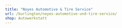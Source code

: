 ```yaml
---
title: "Noyes Automotive & Tire Service"
url: /burlington/noyes-automotive-und-tire-service/
shop: Autowerkstatt
---
```

